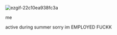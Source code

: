 ![ezgif-22c10ea938fc3a](https://github.com/user-attachments/assets/a1235e35-b18f-4650-af65-f04cf72efdba)



me

active during summer sorry im EMPLOYED FUCKK












